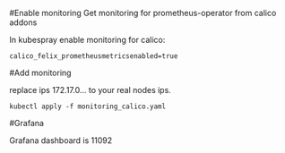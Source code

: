 #Enable monitoring
Get monitoring for prometheus-operator from calico addons

In kubespray enable monitoring for calico:
``` 
calico_felix_prometheusmetricsenabled=true 
```

#Add monitoring

replace ips 172.17.0... to your real nodes ips.

```
kubectl apply -f monitoring_calico.yaml
```

#Grafana

Grafana dashboard is 11092 